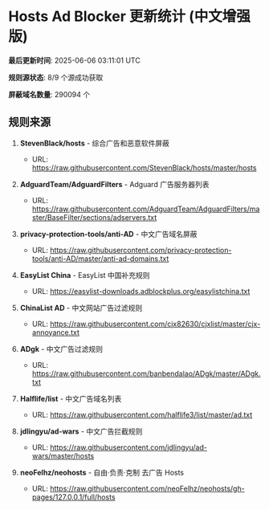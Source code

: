 # Hosts Ad Blocker 更新统计 (中文增强版)

**最后更新时间**: 2025-06-06 03:11:01 UTC

**规则源状态**: 8/9 个源成功获取

**屏蔽域名数量**: 290094 个

## 规则来源

1. **StevenBlack/hosts** - 综合广告和恶意软件屏蔽
   - URL: https://raw.githubusercontent.com/StevenBlack/hosts/master/hosts

2. **AdguardTeam/AdguardFilters** - Adguard 广告服务器列表
   - URL: https://raw.githubusercontent.com/AdguardTeam/AdguardFilters/master/BaseFilter/sections/adservers.txt

3. **privacy-protection-tools/anti-AD** - 中文广告域名屏蔽
   - URL: https://raw.githubusercontent.com/privacy-protection-tools/anti-AD/master/anti-ad-domains.txt

4. **EasyList China** - EasyList 中国补充规则
   - URL: https://easylist-downloads.adblockplus.org/easylistchina.txt

5. **ChinaList AD** - 中文网站广告过滤规则
   - URL: https://raw.githubusercontent.com/cjx82630/cjxlist/master/cjx-annoyance.txt

6. **ADgk** - 中文广告过滤规则
   - URL: https://raw.githubusercontent.com/banbendalao/ADgk/master/ADgk.txt

7. **Halflife/list** - 中文广告域名列表
   - URL: https://raw.githubusercontent.com/halflife3/list/master/ad.txt

8. **jdlingyu/ad-wars** - 中文广告拦截规则
   - URL: https://raw.githubusercontent.com/jdlingyu/ad-wars/master/hosts

9. **neoFelhz/neohosts** - 自由·负责·克制 去广告 Hosts
   - URL: https://raw.githubusercontent.com/neoFelhz/neohosts/gh-pages/127.0.0.1/full/hosts

